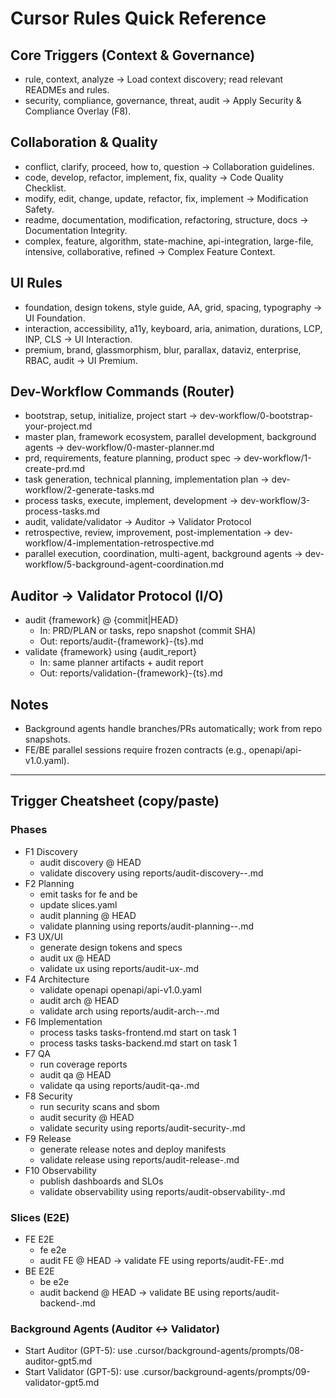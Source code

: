 # Cursor Rules Quick Reference

## Core Triggers (Context & Governance)
- rule, context, analyze → Load context discovery; read relevant READMEs and rules.
- security, compliance, governance, threat, audit → Apply Security & Compliance Overlay (F8).

## Collaboration & Quality
- conflict, clarify, proceed, how to, question → Collaboration guidelines.
- code, develop, refactor, implement, fix, quality → Code Quality Checklist.
- modify, edit, change, update, refactor, fix, implement → Modification Safety.
- readme, documentation, modification, refactoring, structure, docs → Documentation Integrity.
- complex, feature, algorithm, state-machine, api-integration, large-file, intensive, collaborative, refined → Complex Feature Context.

## UI Rules
- foundation, design tokens, style guide, AA, grid, spacing, typography → UI Foundation.
- interaction, accessibility, a11y, keyboard, aria, animation, durations, LCP, INP, CLS → UI Interaction.
- premium, brand, glassmorphism, blur, parallax, dataviz, enterprise, RBAC, audit → UI Premium.

## Dev-Workflow Commands (Router)
- bootstrap, setup, initialize, project start → dev-workflow/0-bootstrap-your-project.md
- master plan, framework ecosystem, parallel development, background agents → dev-workflow/0-master-planner.md
- prd, requirements, feature planning, product spec → dev-workflow/1-create-prd.md
- task generation, technical planning, implementation plan → dev-workflow/2-generate-tasks.md
- process tasks, execute, implement, development → dev-workflow/3-process-tasks.md
- audit, validate/validator → Auditor → Validator Protocol
- retrospective, review, improvement, post-implementation → dev-workflow/4-implementation-retrospective.md
- parallel execution, coordination, multi-agent, background agents → dev-workflow/5-background-agent-coordination.md

## Auditor → Validator Protocol (I/O)
- audit {framework} @ {commit|HEAD}
  - In: PRD/PLAN or tasks, repo snapshot (commit SHA)
  - Out: reports/audit-{framework}-{ts}.md
- validate {framework} using {audit_report}
  - In: same planner artifacts + audit report
  - Out: reports/validation-{framework}-{ts}.md

## Notes
- Background agents handle branches/PRs automatically; work from repo snapshots.
- FE/BE parallel sessions require frozen contracts (e.g., openapi/api-v1.0.yaml).

---

## Trigger Cheatsheet (copy/paste)

### Phases
- F1 Discovery
  - audit discovery @ HEAD
  - validate discovery using reports/audit-discovery-<sessionId>-<ts>.md
- F2 Planning
  - emit tasks for fe and be
  - update slices.yaml
  - audit planning @ HEAD
  - validate planning using reports/audit-planning-<sessionId>-<ts>.md
- F3 UX/UI
  - generate design tokens and specs
  - audit ux @ HEAD
  - validate ux using reports/audit-ux-<ts>.md
- F4 Architecture
  - validate openapi openapi/api-v1.0.yaml
  - audit arch @ HEAD
  - validate arch using reports/audit-arch-<sessionId>-<ts>.md
- F6 Implementation
  - process tasks tasks-frontend.md start on task 1
  - process tasks tasks-backend.md start on task 1
- F7 QA
  - run coverage reports
  - audit qa @ HEAD
  - validate qa using reports/audit-qa-<ts>.md
- F8 Security
  - run security scans and sbom
  - audit security @ HEAD
  - validate security using reports/audit-security-<ts>.md
- F9 Release
  - generate release notes and deploy manifests
  - validate release using reports/audit-release-<ts>.md
- F10 Observability
  - publish dashboards and SLOs
  - validate observability using reports/audit-observability-<ts>.md

### Slices (E2E)
- FE E2E
  - fe e2e
  - audit FE @ HEAD → validate FE using reports/audit-FE-<id>.md
- BE E2E
  - be e2e
  - audit backend @ HEAD → validate BE using reports/audit-backend-<id>.md

### Background Agents (Auditor ↔ Validator)
- Start Auditor (GPT-5): use .cursor/background-agents/prompts/08-auditor-gpt5.md
- Start Validator (GPT-5): use .cursor/background-agents/prompts/09-validator-gpt5.md

